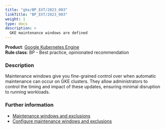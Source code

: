 ```yaml
---
title: "gke/BP_EXT/2023_003"
linkTitle: "BP_EXT/2023_003"
weight: 1
type: docs
description: >
  GKE maintenance windows are defined
---
```


**Product**: [Google Kubernetes Engine](https://cloud.google.com/kubernetes-engine)\
**Rule class**: BP - Best practice, opinionated recommendation

### Description

Maintenance windows give you fine-grained control over when automatic
maintenance can occur on GKE clusters. They allow administrators to
control the timing and impact of these updates, ensuring minimal disruption
to running workloads.

### Further information

- [Maintenance windows and exclusions](https://cloud.google.com/kubernetes-engine/docs/concepts/maintenance-windows-and-exclusions)
- [Configure maintenance windows and exclusions](https://cloud.google.com/kubernetes-engine/docs/how-to/maintenance-windows-and-exclusions)
